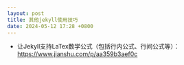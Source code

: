 ```yaml
---
layout: post
title: 其他jekyll使用技巧
date: 2024-05-12 17:28 +0800
---
```


* 让Jekyll支持LaTex数学公式（包括行内公式、行间公式等）：https://www.jianshu.com/p/aa359b3aef0c